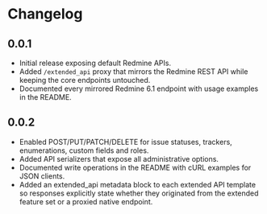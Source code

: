 # Changelog

## 0.0.1

* Initial release exposing default Redmine APIs.
* Added `/extended_api` proxy that mirrors the Redmine REST API while keeping the core endpoints untouched.
* Documented every mirrored Redmine 6.1 endpoint with usage examples in the README.

## 0.0.2

* Enabled POST/PUT/PATCH/DELETE for issue statuses, trackers, enumerations, custom fields and roles.
* Added API serializers that expose all administrative options.
* Documented write operations in the README with cURL examples for JSON clients.
* Added an extended_api metadata block to each extended API template so responses explicitly state whether they originated from the extended feature set or a proxied native endpoint.
